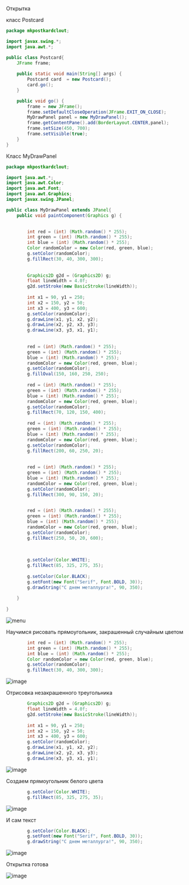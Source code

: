 Открытка

класс Postcard

```java
package mkpostkardclout;

import javax.swing.*;
import java.awt.*;

public class Postcard{
	JFrame frame;
	
	public static void main(String[] args) {
		Postcard card  = new Postcard();
		card.go();
	}

	public void go() {
		frame = new JFrame();
		frame.setDefaultCloseOperation(JFrame.EXIT_ON_CLOSE);
		MyDrawPanel panel = new MyDrawPanel();
		frame.getContentPane().add(BorderLayout.CENTER,panel);
		frame.setSize(450, 700);
		frame.setVisible(true);
	}
}
```


Класс MyDrawPanel
```java
package mkpostkardclout;

import java.awt.*;
import java.awt.Color;
import java.awt.Font;
import java.awt.Graphics;
import javax.swing.JPanel;

public class MyDrawPanel extends JPanel{
	public void paintComponent(Graphics g) {

		
		int red = (int) (Math.random() * 255);
		int green = (int) (Math.random() * 255);
		int blue = (int) (Math.random() * 255);
		Color randomColor = new Color(red, green, blue);
		g.setColor(randomColor);
		g.fillRect(30, 40, 300, 300);
		
		
		Graphics2D g2d = (Graphics2D) g;
        float lineWidth = 4.0f;
        g2d.setStroke(new BasicStroke(lineWidth));
        
	    int x1 = 90, y1 = 250;
	    int x2 = 150, y2 = 50;
	    int x3 = 400, y3 = 600;
	    g.setColor(randomColor);
	    g.drawLine(x1, y1, x2, y2); 
	    g.drawLine(x2, y2, x3, y3);
	    g.drawLine(x3, y3, x1, y1);
	    
	    
	    red = (int) (Math.random() * 255);
		green = (int) (Math.random() * 255);
		blue = (int) (Math.random() * 255);
		randomColor = new Color(red, green, blue);
		g.setColor(randomColor);
		g.fillOval(150, 160, 250, 250);
		
		red = (int) (Math.random() * 255);
		green = (int) (Math.random() * 255);
		blue = (int) (Math.random() * 255);
		randomColor = new Color(red, green, blue);
		g.setColor(randomColor);
		g.fillRect(70, 120, 150, 400);
		
		red = (int) (Math.random() * 255);
		green = (int) (Math.random() * 255);
		blue = (int) (Math.random() * 255);
		randomColor = new Color(red, green, blue);
		g.setColor(randomColor);
		g.fillRect(200, 60, 250, 20);
		
		
		red = (int) (Math.random() * 255);
		green = (int) (Math.random() * 255);
		blue = (int) (Math.random() * 255);
		randomColor = new Color(red, green, blue);
		g.setColor(randomColor);
		g.fillRect(300, 90, 150, 20);
		

		red = (int) (Math.random() * 255);
		green = (int) (Math.random() * 255);
		blue = (int) (Math.random() * 255);
		randomColor = new Color(red, green, blue);
		g.setColor(randomColor);
		g.fillRect(250, 50, 20, 600);
		
		
		
		g.setColor(Color.WHITE);
		g.fillRect(85, 325, 275, 35);
		
        g.setColor(Color.BLACK);
        g.setFont(new Font("Serif", Font.BOLD, 30));
        g.drawString("С днем металлурга!", 90, 350);
		
	}
	
}
```

![menu](https://github.com/SssolidPrincesss/postcard/blob/main/images/postcard1.png)

Научимся рисовать прямоугольник, закрашенный случайным цветом

```java
		int red = (int) (Math.random() * 255);
		int green = (int) (Math.random() * 255);
		int blue = (int) (Math.random() * 255);
		Color randomColor = new Color(red, green, blue);
		g.setColor(randomColor);
		g.fillRect(30, 40, 300, 300);
```

![image](https://github.com/SssolidPrincesss/postcard/blob/main/images/rectangle.png)

Oтрисовка незакрашенного треугольника

```java
		Graphics2D g2d = (Graphics2D) g;
        float lineWidth = 4.0f;
        g2d.setStroke(new BasicStroke(lineWidth));
        
	    int x1 = 90, y1 = 250;
	    int x2 = 150, y2 = 50;
	    int x3 = 400, y3 = 600;
	    g.setColor(randomColor);
	    g.drawLine(x1, y1, x2, y2); 
	    g.drawLine(x2, y2, x3, y3);
	    g.drawLine(x3, y3, x1, y1);
```
![image](https://github.com/SssolidPrincesss/postcard/blob/main/images/triangle.png)

Cоздаем прямоугольник белого цвета

```java
		g.setColor(Color.WHITE);
		g.fillRect(85, 325, 275, 35);
```
![image](https://github.com/SssolidPrincesss/postcard/blob/main/images/Plashka.png)

И сам текст
```java
        g.setColor(Color.BLACK);
        g.setFont(new Font("Serif", Font.BOLD, 30));
        g.drawString("С днем металлурга!", 90, 350);
```
![image](https://github.com/SssolidPrincesss/postcard/blob/main/images/text.png)

Открытка готова

![image](https://github.com/SssolidPrincesss/postcard/blob/main/images/postcard2.png)




